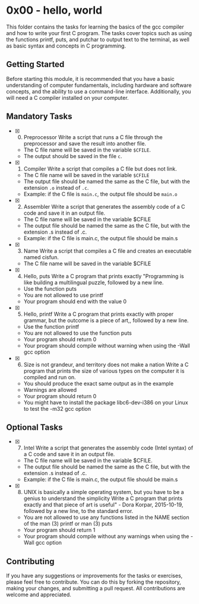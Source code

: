 # 0x00 - hello, world

This folder contains the tasks for learning the basics of the gcc compiler and how to write your first C program.
The tasks cover topics such as using the functions printf, puts, and putchar to output text to the terminal,
as well as basic syntax and concepts in C programming.

## Getting Started

Before starting this module, it is recommended that you have a basic understanding of computer fundamentals,
including hardware and software concepts, and the ability to use a command-line interface.
Additionally, you will need a C compiler installed on your computer.


## Mandatory Tasks

 - [x] 0. Preprocessor
  Write a script that runs a C file through the 	preprocessor and save the result into another file.
    - The C file name will be saved in the variable `$CFILE`. 
    - The output should be saved in the file `c`.


 - [x] 1. Compiler
  Write a script that compiles a C file but does not link.
    - The C file name will be saved in the variable  `$CFILE`
    - The output file should be named the same as the C file, but with the extension  `.o`  instead of  `.c`.
    - Example: if the C file is  `main.c`, the output file should be  `main.o`


- [x] 2. Assembler
    Write a script that generates the assembly code of a C code and save it in an output file.
    - The C file name will be saved in the variable $CFILE
    - The output file should be named the same as the C file, but with the extension .s instead of .c.
    - Example: if the C file is main.c, the output file should be main.s


- [x] 3. Name
    Write a script that compiles a C file and creates an executable named cisfun.
    - The C file name will be saved in the variable $CFILE


- [x] 4. Hello, puts
    Write a C program that prints exactly "Programming is like building a multilingual puzzle, followed by a new line.
    - Use the function puts
    - You are not allowed to use printf
    - Your program should end with the value 0


- [x] 5. Hello, printf
    Write a C program that prints exactly with proper grammar, but the outcome is a piece of art,, followed by a new line.
    - Use the function printf
    - You are not allowed to use the function puts
    - Your program should return 0
    - Your program should compile without warning when using the -Wall gcc option


- [x] 6. Size is not grandeur, and territory does not make a nation
    Write a C program that prints the size of various types on the computer it is compiled and run on.
    - You should produce the exact same output as in the example
    - Warnings are allowed
    - Your program should return 0
    - You might have to install the package libc6-dev-i386 on your Linux to test the -m32 gcc option


## Optional Tasks

- [x] 7. Intel
    Write a script that generates the assembly code (Intel syntax) of a C code and save it in an output file.
    - The C file name will be saved in the variable $CFILE.
    - The output file should be named the same as the C file, but with the extension .s instead of .c.
    - Example: if the C file is main.c, the output file should be main.s


- [x] 8. UNIX is basically a simple operating system, but you have to be a genius to understand the simplicity
    Write a C program that prints exactly and that piece of art is useful" - Dora Korpar, 2015-10-19, followed by a new line, to the standard error.
    - You are not allowed to use any functions listed in the NAME section of the man (3) printf or man (3) puts
    - Your program should return 1
    - Your program should compile without any warnings when using the -Wall gcc option

## Contributing
If you have any suggestions or improvements for the tasks or exercises, please feel free to contribute. You can do this by forking the repository, making your changes, and submitting a pull request. All contributions are welcome and appreciated.
